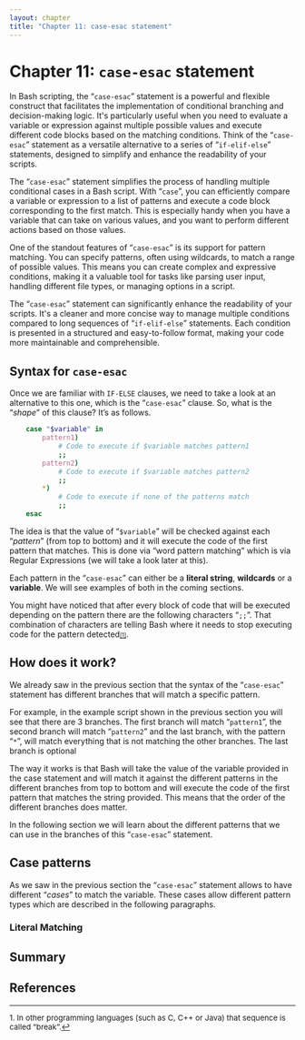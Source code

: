 ```yaml
---
layout: chapter
title: "Chapter 11: case-esac statement"
---
```


# Chapter 11: `case-esac` statement

In Bash scripting, the “`case-esac`” statement is a powerful and flexible construct that facilitates the implementation of conditional branching and decision-making logic. It's particularly useful when you need to evaluate a variable or expression against multiple possible values and execute different code blocks based on the matching conditions. Think of the “`case-esac`” statement as a versatile alternative to a series of “`if-elif-else`” statements, designed to simplify and enhance the readability of your scripts.

The “`case-esac`” statement simplifies the process of handling multiple conditional cases in a Bash script. With “`case`”, you can efficiently compare a variable or expression to a list of patterns and execute a code block corresponding to the first match. This is especially handy when you have a variable that can take on various values, and you want to perform different actions based on those values.

One of the standout features of “`case-esac`” is its support for pattern matching. You can specify patterns, often using wildcards, to match a range of possible values. This means you can create complex and expressive conditions, making it a valuable tool for tasks like parsing user input, handling different file types, or managing options in a script.

The “`case-esac`” statement can significantly enhance the readability of your scripts. It's a cleaner and more concise way to manage multiple conditions compared to long sequences of “`if-elif-else`” statements. Each condition is presented in a structured and easy-to-follow format, making your code more maintainable and comprehensible.


## Syntax for `case-esac`

Once we are familiar with `IF-ELSE` clauses, we need to take a look at an alternative to this one, which is the “`case-esac`” clause. So, what is the “*shape*” of this clause? It’s as follows.

```bash
    case "$variable" in
        pattern1)
            # Code to execute if $variable matches pattern1
            ;;
        pattern2)
            # Code to execute if $variable matches pattern2
            ;;
        *)
            # Code to execute if none of the patterns match
            ;;
    esac
```

The idea is that the value of “`$variable`” will be checked against each “*pattern*” (from top to bottom) and it will execute the code of the first pattern that matches. This is done via “word pattern matching” which is via Regular Expressions (we will take a look later at this).

Each pattern in the “`case-esac`” can either be a **literal string**, **wildcards** or a **variable**. We will see examples of both in the coming sections.

You might have noticed that after every block of code that will be executed depending on the pattern there are the following characters “`;;`”. That combination of characters are telling Bash where it needs to stop executing code for the pattern detected<a id="footnote-1-ref" href="#footnote-1" style="font-size:x-small">[1]</a>.


## How does it work?

We already saw in the previous section that the syntax of the “`case-esac`” statement has different branches that will match a specific pattern.

For example, in the example script shown in the previous section you will see that there are 3 branches. The first branch will match “`pattern1`”, the second branch will match “`pattern2`” and the last branch, with the pattern “`*`”, will match everything that is not matching the other branches. The last branch is optional

The way it works is that Bash will take the value of the variable provided in the case statement and will match it against the different patterns in the different branches from top to bottom and will execute the code of the first pattern that matches the string provided. This means that the order of the different branches does matter.

In the following section we will learn about the different patterns that we can use in the branches of this “`case-esac`” statement.


## Case patterns

As we saw in the previous section the “`case-esac`” statement allows to have different “*cases*” to match the variable. These cases allow different pattern types which are described in the following paragraphs.

### Literal Matching


## Summary


## References



<hr style="width:100%;text-align:center;margin-left:0;margin-bottom:10px;">
<p id="footnote-1" style="font-size:10pt">
1. In other programming languages (such as C, C++ or Java) that sequence is called “break”.<a href="#footnote-1-ref">&#8617;</a>
</p>

